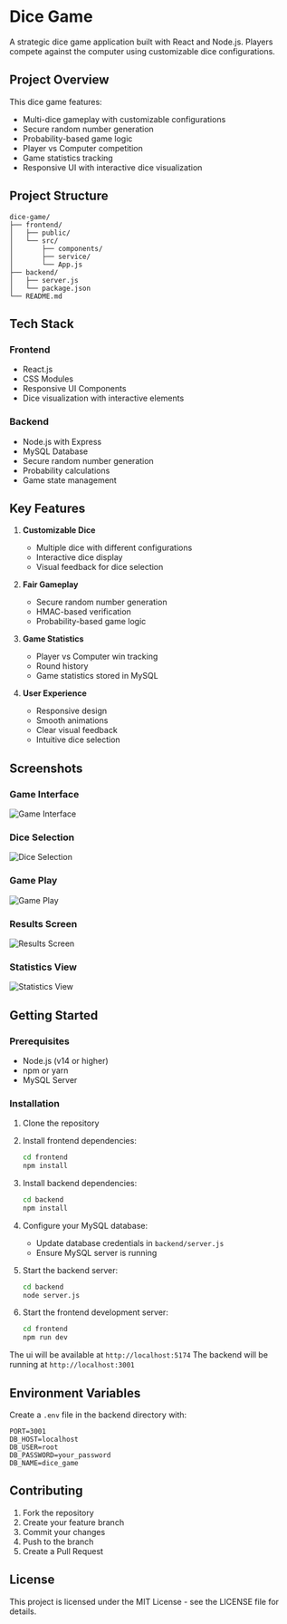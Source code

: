# Dice Game

A strategic dice game application built with React and Node.js. Players compete against the computer using customizable dice configurations.

## Project Overview

This dice game features:
- Multi-dice gameplay with customizable configurations
- Secure random number generation
- Probability-based game logic
- Player vs Computer competition
- Game statistics tracking
- Responsive UI with interactive dice visualization

## Project Structure

```
dice-game/
├── frontend/         
│   ├── public/       
│   └── src/         
│       ├── components/
│       ├── service/   
│       └── App.js   
├── backend/          
│   ├── server.js     
│   └── package.json  
└── README.md        
```

## Tech Stack

### Frontend
- React.js
- CSS Modules
- Responsive UI Components
- Dice visualization with interactive elements

### Backend
- Node.js with Express
- MySQL Database
- Secure random number generation
- Probability calculations
- Game state management

## Key Features

1. **Customizable Dice**
   - Multiple dice with different configurations
   - Interactive dice display
   - Visual feedback for dice selection

2. **Fair Gameplay**
   - Secure random number generation
   - HMAC-based verification
   - Probability-based game logic

3. **Game Statistics**
   - Player vs Computer win tracking
   - Round history
   - Game statistics stored in MySQL

4. **User Experience**
   - Responsive design
   - Smooth animations
   - Clear visual feedback
   - Intuitive dice selection

## Screenshots

### Game Interface
![Game Interface](screenshots/Screenshot%20%28280%29.png)

### Dice Selection
![Dice Selection](screenshots/Screenshot%20%28281%29.png)

### Game Play
![Game Play](screenshots/Screenshot%20%28282%29.png)

### Results Screen
![Results Screen](screenshots/Screenshot%20%28287%29.png)

### Statistics View
![Statistics View](screenshots/Screenshot%20%28284%29.png)

### 

## Getting Started

### Prerequisites

- Node.js (v14 or higher)
- npm or yarn
- MySQL Server

### Installation

1. Clone the repository
2. Install frontend dependencies:
   ```bash
   cd frontend
   npm install
   ```
3. Install backend dependencies:
   ```bash
   cd backend
   npm install
   ```
4. Configure your MySQL database:
   - Update database credentials in `backend/server.js`
   - Ensure MySQL server is running

5. Start the backend server:
   ```bash
   cd backend
   node server.js
   ```
6. Start the frontend development server:
   ```bash
   cd frontend
   npm run dev
   ```

The ui will be available at `http://localhost:5174`
The backend will be running at `http://localhost:3001`

## Environment Variables

Create a `.env` file in the backend directory with:
```
PORT=3001
DB_HOST=localhost
DB_USER=root
DB_PASSWORD=your_password
DB_NAME=dice_game
```

## Contributing

1. Fork the repository
2. Create your feature branch
3. Commit your changes
4. Push to the branch
5. Create a Pull Request

## License

This project is licensed under the MIT License - see the LICENSE file for details.
